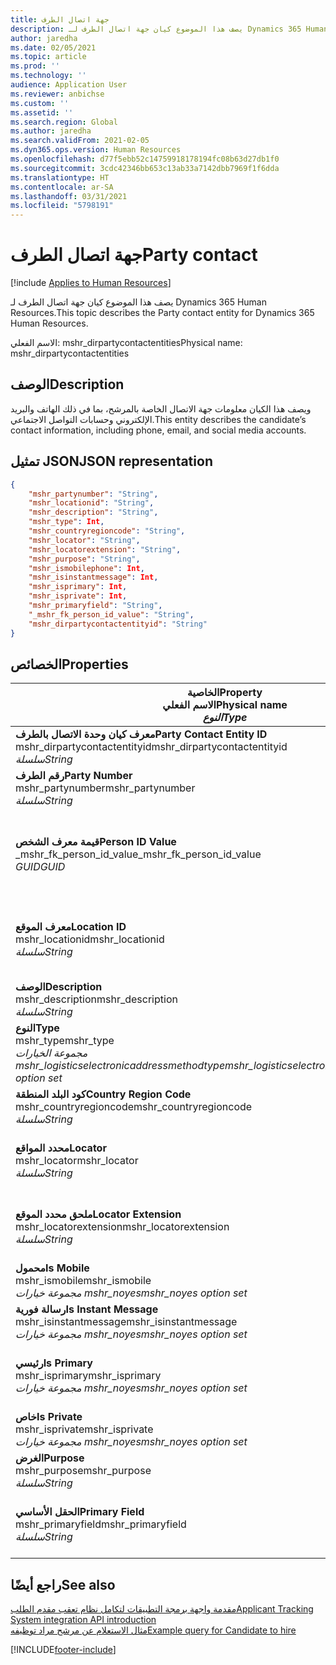 ```yaml
---
title: جهة اتصال الطرف
description: يصف هذا الموضوع كيان جهة اتصال الطرف لـ Dynamics 365 Human Resources.
author: jaredha
ms.date: 02/05/2021
ms.topic: article
ms.prod: ''
ms.technology: ''
audience: Application User
ms.reviewer: anbichse
ms.custom: ''
ms.assetid: ''
ms.search.region: Global
ms.author: jaredha
ms.search.validFrom: 2021-02-05
ms.dyn365.ops.version: Human Resources
ms.openlocfilehash: d77f5ebb52c14759918178194fc08b63d27db1f0
ms.sourcegitcommit: 3cdc42346bb653c13ab33a7142dbb7969f1f6dda
ms.translationtype: HT
ms.contentlocale: ar-SA
ms.lasthandoff: 03/31/2021
ms.locfileid: "5798191"
---
```

# <a name="party-contact"></a><span data-ttu-id="95b61-103">جهة اتصال الطرف</span><span class="sxs-lookup"><span data-stu-id="95b61-103">Party contact</span></span>

[!include [Applies to Human Resources](../includes/applies-to-hr.md)]

<span data-ttu-id="95b61-104">يصف هذا الموضوع كيان جهة اتصال الطرف لـ Dynamics 365 Human Resources.</span><span class="sxs-lookup"><span data-stu-id="95b61-104">This topic describes the Party contact entity for Dynamics 365 Human Resources.</span></span>

<span data-ttu-id="95b61-105">الاسم الفعلي: mshr_dirpartycontactentities</span><span class="sxs-lookup"><span data-stu-id="95b61-105">Physical name: mshr_dirpartycontactentities</span></span>

## <a name="description"></a><span data-ttu-id="95b61-106">الوصف</span><span class="sxs-lookup"><span data-stu-id="95b61-106">Description</span></span>

<span data-ttu-id="95b61-107">ويصف هذا الكيان معلومات جهة الاتصال الخاصة بالمرشح، بما في ذلك الهاتف والبريد الإلكتروني وحسابات التواصل الاجتماعي.</span><span class="sxs-lookup"><span data-stu-id="95b61-107">This entity describes the candidate’s contact information, including phone, email, and social media accounts.</span></span>

## <a name="json-representation"></a><span data-ttu-id="95b61-108">تمثيل JSON</span><span class="sxs-lookup"><span data-stu-id="95b61-108">JSON representation</span></span>

```json
{
    "mshr_partynumber": "String",
    "mshr_locationid": "String",
    "mshr_description": "String",
    "mshr_type": Int,
    "mshr_countryregioncode": "String",
    "mshr_locator": "String",
    "mshr_locatorextension": "String",
    "mshr_purpose": "String",
    "mshr_ismobilephone": Int,
    "mshr_isinstantmessage": Int,
    "mshr_isprimary": Int,
    "mshr_isprivate": Int,
    "mshr_primaryfield": "String",
    "_mshr_fk_person_id_value": "String",
    "mshr_dirpartycontactentityid": "String"
}
```

## <a name="properties"></a><span data-ttu-id="95b61-109">الخصائص</span><span class="sxs-lookup"><span data-stu-id="95b61-109">Properties</span></span>

| <span data-ttu-id="95b61-110">الخاصية</span><span class="sxs-lookup"><span data-stu-id="95b61-110">Property</span></span><br><span data-ttu-id="95b61-111">**الاسم الفعلي**</span><span class="sxs-lookup"><span data-stu-id="95b61-111">**Physical name**</span></span><br><span data-ttu-id="95b61-112">**_النوع_**</span><span class="sxs-lookup"><span data-stu-id="95b61-112">**_Type_**</span></span> | <span data-ttu-id="95b61-113">استخدام</span><span class="sxs-lookup"><span data-stu-id="95b61-113">Use</span></span> | <span data-ttu-id="95b61-114">الوصف</span><span class="sxs-lookup"><span data-stu-id="95b61-114">Description</span></span> |
| --- | --- | --- |
| <span data-ttu-id="95b61-115">**معرف كيان وحدة الاتصال بالطرف**</span><span class="sxs-lookup"><span data-stu-id="95b61-115">**Party Contact Entity ID**</span></span><br><span data-ttu-id="95b61-116">mshr_dirpartycontactentityid</span><span class="sxs-lookup"><span data-stu-id="95b61-116">mshr_dirpartycontactentityid</span></span><br><span data-ttu-id="95b61-117">*سلسلة*</span><span class="sxs-lookup"><span data-stu-id="95b61-117">*String*</span></span> | <span data-ttu-id="95b61-118">للقراءة فقط</span><span class="sxs-lookup"><span data-stu-id="95b61-118">Read-only</span></span><br><span data-ttu-id="95b61-119">مطلوب</span><span class="sxs-lookup"><span data-stu-id="95b61-119">Required</span></span> | <span data-ttu-id="95b61-120">معرف فريد منشأ بواسطة النظام لسجل الكيان.</span><span class="sxs-lookup"><span data-stu-id="95b61-120">System-generated unique identifier for the entity record.</span></span> |
| <span data-ttu-id="95b61-121">**رقم الطرف**</span><span class="sxs-lookup"><span data-stu-id="95b61-121">**Party Number**</span></span><br><span data-ttu-id="95b61-122">mshr_partynumber</span><span class="sxs-lookup"><span data-stu-id="95b61-122">mshr_partynumber</span></span><br><span data-ttu-id="95b61-123">*سلسلة*</span><span class="sxs-lookup"><span data-stu-id="95b61-123">*String*</span></span> | <span data-ttu-id="95b61-124">قراءة/كتابة</span><span class="sxs-lookup"><span data-stu-id="95b61-124">Read/write</span></span><br><span data-ttu-id="95b61-125">مطلوب</span><span class="sxs-lookup"><span data-stu-id="95b61-125">Required</span></span> | <span data-ttu-id="95b61-126">معرف سجل الطرف المرتبط (الشخص).</span><span class="sxs-lookup"><span data-stu-id="95b61-126">The ID of the associated party (person) record.</span></span> |
| <span data-ttu-id="95b61-127">**قيمة معرف الشخص**</span><span class="sxs-lookup"><span data-stu-id="95b61-127">**Person ID Value**</span></span><br><span data-ttu-id="95b61-128">_mshr_fk_person_id_value</span><span class="sxs-lookup"><span data-stu-id="95b61-128">_mshr_fk_person_id_value</span></span><br><span data-ttu-id="95b61-129">*GUID*</span><span class="sxs-lookup"><span data-stu-id="95b61-129">*GUID*</span></span> | <span data-ttu-id="95b61-130">للقراءة فقط</span><span class="sxs-lookup"><span data-stu-id="95b61-130">Read-only</span></span><br><span data-ttu-id="95b61-131">مطلوب</span><span class="sxs-lookup"><span data-stu-id="95b61-131">Required</span></span><br><span data-ttu-id="95b61-132">المفتاح الخارجي: mshr_dirpersonentityid لـ mshr_dirpersonentity</span><span class="sxs-lookup"><span data-stu-id="95b61-132">Foreign key: mshr_dirpersonentityid of mshr_dirpersonentity</span></span> | <span data-ttu-id="95b61-133">المعرف الفريد المنشأ بواسطة النظام لسجل كيان الطرف (الشخص).</span><span class="sxs-lookup"><span data-stu-id="95b61-133">The system-generated identifier of the party (person) entity record.</span></span> |
| <span data-ttu-id="95b61-134">**معرف الموقع**</span><span class="sxs-lookup"><span data-stu-id="95b61-134">**Location ID**</span></span><br><span data-ttu-id="95b61-135">mshr_locationid</span><span class="sxs-lookup"><span data-stu-id="95b61-135">mshr_locationid</span></span><br><span data-ttu-id="95b61-136">*سلسلة*</span><span class="sxs-lookup"><span data-stu-id="95b61-136">*String*</span></span> | <span data-ttu-id="95b61-137">قراءة/كتابة</span><span class="sxs-lookup"><span data-stu-id="95b61-137">Read/write</span></span><br><span data-ttu-id="95b61-138">مطلوب</span><span class="sxs-lookup"><span data-stu-id="95b61-138">Required</span></span> | <span data-ttu-id="95b61-139">معرف الموقع الخاص بسجل العنوان.</span><span class="sxs-lookup"><span data-stu-id="95b61-139">The location ID of the address record.</span></span> <span data-ttu-id="95b61-140">الإعداد في كيان mshr_logisticspostaladdresslocationcdsentity.</span><span class="sxs-lookup"><span data-stu-id="95b61-140">Set up in mshr_logisticspostaladdresslocationcdsentity entity.</span></span> |
| <span data-ttu-id="95b61-141">**‏‏الوصف**</span><span class="sxs-lookup"><span data-stu-id="95b61-141">**Description**</span></span><br><span data-ttu-id="95b61-142">mshr_description</span><span class="sxs-lookup"><span data-stu-id="95b61-142">mshr_description</span></span><br><span data-ttu-id="95b61-143">*سلسلة*</span><span class="sxs-lookup"><span data-stu-id="95b61-143">*String*</span></span> | <span data-ttu-id="95b61-144">قراءة/كتابة</span><span class="sxs-lookup"><span data-stu-id="95b61-144">Read/write</span></span><br><span data-ttu-id="95b61-145">مطلوب</span><span class="sxs-lookup"><span data-stu-id="95b61-145">Required</span></span> | <span data-ttu-id="95b61-146">الوصف الخاص بتفاصيل جهة الاتصال.</span><span class="sxs-lookup"><span data-stu-id="95b61-146">The description of the contact details.</span></span> |
| <span data-ttu-id="95b61-147">**النوع**</span><span class="sxs-lookup"><span data-stu-id="95b61-147">**Type**</span></span><br><span data-ttu-id="95b61-148">mshr_type</span><span class="sxs-lookup"><span data-stu-id="95b61-148">mshr_type</span></span><br><span data-ttu-id="95b61-149">*مجموعة الخيارات mshr_logisticselectronicaddressmethodtype*</span><span class="sxs-lookup"><span data-stu-id="95b61-149">*mshr_logisticselectronicaddressmethodtype option set*</span></span> | <span data-ttu-id="95b61-150">قراءة/كتابة</span><span class="sxs-lookup"><span data-stu-id="95b61-150">Read/write</span></span><br><span data-ttu-id="95b61-151">مطلوب</span><span class="sxs-lookup"><span data-stu-id="95b61-151">Required</span></span> | <span data-ttu-id="95b61-152">نوع تفاصيل جهة الاتصال.</span><span class="sxs-lookup"><span data-stu-id="95b61-152">The contact detail type.</span></span> |
| <span data-ttu-id="95b61-153">**كود البلد المنطقة**</span><span class="sxs-lookup"><span data-stu-id="95b61-153">**Country Region Code**</span></span><br><span data-ttu-id="95b61-154">mshr_countryregioncode</span><span class="sxs-lookup"><span data-stu-id="95b61-154">mshr_countryregioncode</span></span><br><span data-ttu-id="95b61-155">*سلسلة*</span><span class="sxs-lookup"><span data-stu-id="95b61-155">*String*</span></span> | <span data-ttu-id="95b61-156">قراءة/كتابة</span><span class="sxs-lookup"><span data-stu-id="95b61-156">Read/write</span></span><br><span data-ttu-id="95b61-157">اختياري</span><span class="sxs-lookup"><span data-stu-id="95b61-157">Optional</span></span> | <span data-ttu-id="95b61-158">بلد أو منطقة العنوان.</span><span class="sxs-lookup"><span data-stu-id="95b61-158">The country or region of the address.</span></span> |
| <span data-ttu-id="95b61-159">**محدد المواقع**</span><span class="sxs-lookup"><span data-stu-id="95b61-159">**Locator**</span></span><br><span data-ttu-id="95b61-160">mshr_locator</span><span class="sxs-lookup"><span data-stu-id="95b61-160">mshr_locator</span></span><br><span data-ttu-id="95b61-161">*سلسلة*</span><span class="sxs-lookup"><span data-stu-id="95b61-161">*String*</span></span> | <span data-ttu-id="95b61-162">قراءة/كتابة</span><span class="sxs-lookup"><span data-stu-id="95b61-162">Read/write</span></span><br><span data-ttu-id="95b61-163">اختياري</span><span class="sxs-lookup"><span data-stu-id="95b61-163">Optional</span></span> | <span data-ttu-id="95b61-164">تفاصيل جهة الاتصال.</span><span class="sxs-lookup"><span data-stu-id="95b61-164">The contact details.</span></span> <span data-ttu-id="95b61-165">على سبيل المثال، إذا كان النوع **عنوان بريد إلكتروني**، فسيحتوي هذا الحقل على عنوان البريد الإلكتروني الخاص بالمرشح.</span><span class="sxs-lookup"><span data-stu-id="95b61-165">For example, if the type is **Email address**, then this field contains the candidate’s email address.</span></span> |
| <span data-ttu-id="95b61-166">**ملحق محدد الموقع**</span><span class="sxs-lookup"><span data-stu-id="95b61-166">**Locator Extension**</span></span><br><span data-ttu-id="95b61-167">mshr_locatorextension</span><span class="sxs-lookup"><span data-stu-id="95b61-167">mshr_locatorextension</span></span><br><span data-ttu-id="95b61-168">*سلسلة*</span><span class="sxs-lookup"><span data-stu-id="95b61-168">*String*</span></span> | <span data-ttu-id="95b61-169">قراءة/كتابة</span><span class="sxs-lookup"><span data-stu-id="95b61-169">Read/write</span></span><br><span data-ttu-id="95b61-170">اختياري</span><span class="sxs-lookup"><span data-stu-id="95b61-170">Optional</span></span> | <span data-ttu-id="95b61-171">ملحق محدد الموقع.</span><span class="sxs-lookup"><span data-stu-id="95b61-171">The locator extension.</span></span> <span data-ttu-id="95b61-172">على سبيل المثال، إذا كان النوع **الهاتف**، فإن هذه الخاصية ستحتوي على ملحق رقم الهاتف.</span><span class="sxs-lookup"><span data-stu-id="95b61-172">For example, if the type is **Phone**, then this property would contain the phone number extension.</span></span> |
| <span data-ttu-id="95b61-173">**محمول**</span><span class="sxs-lookup"><span data-stu-id="95b61-173">**Is Mobile**</span></span><br><span data-ttu-id="95b61-174">mshr_ismobile</span><span class="sxs-lookup"><span data-stu-id="95b61-174">mshr_ismobile</span></span><br><span data-ttu-id="95b61-175">*مجموعة خيارات mshr_noyes*</span><span class="sxs-lookup"><span data-stu-id="95b61-175">*mshr_noyes option set*</span></span> | <span data-ttu-id="95b61-176">قراءة/كتابة</span><span class="sxs-lookup"><span data-stu-id="95b61-176">Read/write</span></span><br><span data-ttu-id="95b61-177">مطلوب</span><span class="sxs-lookup"><span data-stu-id="95b61-177">Required</span></span> | <span data-ttu-id="95b61-178">تحديد ما إذا كان الهاتف رقم جوال أم لا.</span><span class="sxs-lookup"><span data-stu-id="95b61-178">Specifies whether the phone is a mobile number.</span></span> |
| <span data-ttu-id="95b61-179">**رسالة فورية**</span><span class="sxs-lookup"><span data-stu-id="95b61-179">**Is Instant Message**</span></span><br><span data-ttu-id="95b61-180">mshr_isinstantmessage</span><span class="sxs-lookup"><span data-stu-id="95b61-180">mshr_isinstantmessage</span></span><br><span data-ttu-id="95b61-181">*مجموعة خيارات mshr_noyes*</span><span class="sxs-lookup"><span data-stu-id="95b61-181">*mshr_noyes option set*</span></span> | <span data-ttu-id="95b61-182">قراءة/كتابة</span><span class="sxs-lookup"><span data-stu-id="95b61-182">Read/write</span></span><br><span data-ttu-id="95b61-183">مطلوب</span><span class="sxs-lookup"><span data-stu-id="95b61-183">Required</span></span> | <span data-ttu-id="95b61-184">تحديد ما إذا كان الهاتف ممكّنا للمراسلة الفورية أم لا.</span><span class="sxs-lookup"><span data-stu-id="95b61-184">Specifies whether the phone is enabled for instant messaging.</span></span> |
| <span data-ttu-id="95b61-185">**رئيسي**</span><span class="sxs-lookup"><span data-stu-id="95b61-185">**Is Primary**</span></span><br><span data-ttu-id="95b61-186">mshr_isprimary</span><span class="sxs-lookup"><span data-stu-id="95b61-186">mshr_isprimary</span></span><br><span data-ttu-id="95b61-187">*مجموعة خيارات mshr_noyes*</span><span class="sxs-lookup"><span data-stu-id="95b61-187">*mshr_noyes option set*</span></span> | <span data-ttu-id="95b61-188">قراءة/كتابة</span><span class="sxs-lookup"><span data-stu-id="95b61-188">Read/write</span></span><br><span data-ttu-id="95b61-189">مطلوب</span><span class="sxs-lookup"><span data-stu-id="95b61-189">Required</span></span> | <span data-ttu-id="95b61-190">يحدد جهة الاتصال الرئيسية لنوع جهة الاتصال.</span><span class="sxs-lookup"><span data-stu-id="95b61-190">Determines the primary contact of the contact type.</span></span> <span data-ttu-id="95b61-191">يجب أن يكون هناك سجل أساسي واحد فقط لكل نوع جهة اتصال.</span><span class="sxs-lookup"><span data-stu-id="95b61-191">There must be only one primary record per contact type.</span></span> |
| <span data-ttu-id="95b61-192">**خاص**</span><span class="sxs-lookup"><span data-stu-id="95b61-192">**Is Private**</span></span><br><span data-ttu-id="95b61-193">mshr_isprivate</span><span class="sxs-lookup"><span data-stu-id="95b61-193">mshr_isprivate</span></span><br><span data-ttu-id="95b61-194">*مجموعة خيارات mshr_noyes*</span><span class="sxs-lookup"><span data-stu-id="95b61-194">*mshr_noyes option set*</span></span> | <span data-ttu-id="95b61-195">قراءة/كتابة</span><span class="sxs-lookup"><span data-stu-id="95b61-195">Read/write</span></span><br><span data-ttu-id="95b61-196">مطلوب</span><span class="sxs-lookup"><span data-stu-id="95b61-196">Required</span></span> | <span data-ttu-id="95b61-197">يحدد ما إذا كان هذا العنوان عبارة عن عنوان خاص للشخص أم لا.</span><span class="sxs-lookup"><span data-stu-id="95b61-197">Identifies whether this address is a private address for the person.</span></span> |
| <span data-ttu-id="95b61-198">**الغرض**</span><span class="sxs-lookup"><span data-stu-id="95b61-198">**Purpose**</span></span><br><span data-ttu-id="95b61-199">mshr_purpose</span><span class="sxs-lookup"><span data-stu-id="95b61-199">mshr_purpose</span></span><br><span data-ttu-id="95b61-200">*سلسلة*</span><span class="sxs-lookup"><span data-stu-id="95b61-200">*String*</span></span> | <span data-ttu-id="95b61-201">قراءة/كتابة</span><span class="sxs-lookup"><span data-stu-id="95b61-201">Read/write</span></span><br><span data-ttu-id="95b61-202">اختياري</span><span class="sxs-lookup"><span data-stu-id="95b61-202">Optional</span></span> | <span data-ttu-id="95b61-203">الغرض/الدور لتفاصيل جهة الاتصال.</span><span class="sxs-lookup"><span data-stu-id="95b61-203">The purpose/role of the contact details.</span></span> |
| <span data-ttu-id="95b61-204">**الحقل الأساسي**</span><span class="sxs-lookup"><span data-stu-id="95b61-204">**Primary Field**</span></span><br><span data-ttu-id="95b61-205">mshr_primaryfield</span><span class="sxs-lookup"><span data-stu-id="95b61-205">mshr_primaryfield</span></span><br><span data-ttu-id="95b61-206">*سلسلة*</span><span class="sxs-lookup"><span data-stu-id="95b61-206">*String*</span></span> | <span data-ttu-id="95b61-207">للقراءة فقط</span><span class="sxs-lookup"><span data-stu-id="95b61-207">Read-only</span></span><br><span data-ttu-id="95b61-208">مطلوب</span><span class="sxs-lookup"><span data-stu-id="95b61-208">Required</span></span> | <span data-ttu-id="95b61-209">حقل يستخدم كمعرف أساسي لسجل الكيان.</span><span class="sxs-lookup"><span data-stu-id="95b61-209">Field used as a primary identifier of the entity record.</span></span> <span data-ttu-id="95b61-210">مجموعة رقم الطرف والنوع والوصف ومحدد الموقع.</span><span class="sxs-lookup"><span data-stu-id="95b61-210">Combination of party number, type, description, and locator.</span></span> |

## <a name="see-also"></a><span data-ttu-id="95b61-211">راجع أيضًا</span><span class="sxs-lookup"><span data-stu-id="95b61-211">See also</span></span>

[<span data-ttu-id="95b61-212">مقدمة واجهة برمجة التطبيقات لتكامل نظام تعقب مقدم الطلب</span><span class="sxs-lookup"><span data-stu-id="95b61-212">Applicant Tracking System integration API introduction</span></span>](hr-admin-integration-ats-api-introduction.md)<br>
[<span data-ttu-id="95b61-213">مثال الاستعلام عن مرشح مراد توظيفه</span><span class="sxs-lookup"><span data-stu-id="95b61-213">Example query for Candidate to hire</span></span>](hr-admin-integration-ats-api-candidate-to-hire-example-query.md)



[!INCLUDE[footer-include](../includes/footer-banner.md)]
